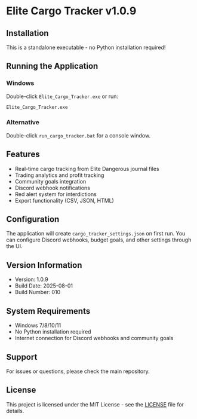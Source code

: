 # Elite Cargo Tracker v1.0.9

## Installation

This is a standalone executable - no Python installation required!

## Running the Application

### Windows
Double-click `Elite_Cargo_Tracker.exe` or run:
```cmd
Elite_Cargo_Tracker.exe
```

### Alternative
Double-click `run_cargo_tracker.bat` for a console window.

## Features

- Real-time cargo tracking from Elite Dangerous journal files
- Trading analytics and profit tracking
- Community goals integration
- Discord webhook notifications
- Red alert system for interdictions
- Export functionality (CSV, JSON, HTML)

## Configuration

The application will create `cargo_tracker_settings.json` on first run.
You can configure Discord webhooks, budget goals, and other settings through the UI.

## Version Information

- Version: 1.0.9
- Build Date: 2025-08-01
- Build Number: 010

## System Requirements

- Windows 7/8/10/11
- No Python installation required
- Internet connection for Discord webhooks and community goals

## Support

For issues or questions, please check the main repository.

## License

This project is licensed under the MIT License - see the [LICENSE](LICENSE) file for details.
